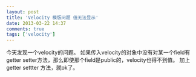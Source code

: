 ```yaml
---
layout: post
title: 'Velocity 模版问题 值无法显示'
date: 2013-03-22 14:37
comments: true
tags: ['velocity']
---
```


今天发现一个velocity的问题。 如果传入velocity的对象中没有对某一个field有getter
setter方法，那么即使那个field是public的，velocity也得不到值。 加上getter settter 方法，就ok了。

